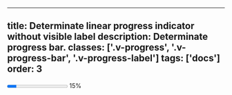 <!--
 *              Copyright (c) 2025 Visa, Inc.
 *
 * Licensed under the Apache License, Version 2.0 (the "License");
 * you may not use this file except in compliance with the License.
 * You may obtain a copy of the License at
 *
 *         http://www.apache.org/licenses/LICENSE-2.0
 *
 * Unless required by applicable law or agreed to in writing, software
 * distributed under the License is distributed on an "AS IS" BASIS,
 * WITHOUT WARRANTIES OR CONDITIONS OF ANY KIND, either express or implied.
 * See the License for the specific language governing permissions and
 * limitations under the License.
 *
 -->
---
title: Determinate linear progress indicator without visible label
description: Determinate progress bar. 
classes: ['.v-progress', '.v-progress-bar', '.v-progress-label']
tags: ['docs']
order: 3
---

<progress class="v-progress v-progress-bar v-mb-8" id="progress-bar-determinate" max="100" value="15">
</progress>
<label class="v-progress-label" for="progress-bar-determinate">
  <span>
    15%
  </span>
</label>
